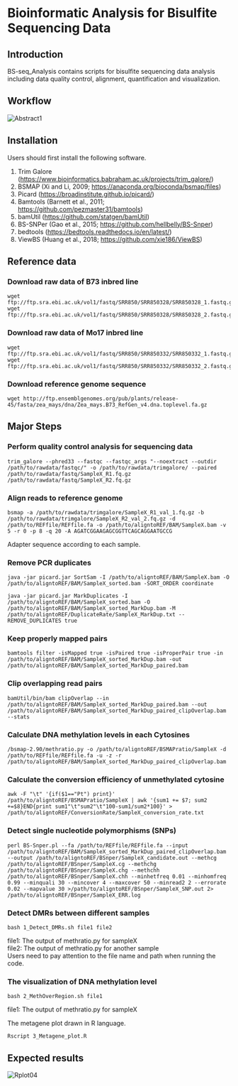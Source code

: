 # Bioinformatic Analysis for Bisulfite Sequencing Data

## Introduction
BS-seq_Analysis contains scripts for bisulfite sequencing data analysis including data quality control, alignment, quantification and visualization.

## Workflow
![Abstract1](https://user-images.githubusercontent.com/108569109/212268254-fbf19d05-ee8a-44e2-93fd-67d609ef3e05.png)

## Installation
Users should first install the following software.

1.	Trim Galore (https://www.bioinformatics.babraham.ac.uk/projects/trim_galore/) 
2.	BSMAP (Xi and Li, 2009; https://anaconda.org/bioconda/bsmap/files)
3.	Picard (https://broadinstitute.github.io/picard/)
4.	Bamtools (Barnett et al., 2011; https://github.com/pezmaster31/bamtools)
5.	bamUtil (https://github.com/statgen/bamUtil)
6.	BS-SNPer (Gao et al., 2015; https://github.com/hellbelly/BS-Snper)
7.	bedtools (https://bedtools.readthedocs.io/en/latest/)
8.	ViewBS (Huang et al., 2018; https://github.com/xie186/ViewBS)

## Reference data
### Download raw data of B73 inbred line
```
wget ftp://ftp.sra.ebi.ac.uk/vol1/fastq/SRR850/SRR850328/SRR850328_1.fastq.gz  
wget ftp://ftp.sra.ebi.ac.uk/vol1/fastq/SRR850/SRR850328/SRR850328_2.fastq.gz
```
### Download raw data of Mo17 inbred line
```
wget ftp://ftp.sra.ebi.ac.uk/vol1/fastq/SRR850/SRR850332/SRR850332_1.fastq.gz
wget ftp://ftp.sra.ebi.ac.uk/vol1/fastq/SRR850/SRR850332/SRR850332_2.fastq.gz
```
### Download reference genome sequence
```
wget http://ftp.ensemblgenomes.org/pub/plants/release-45/fasta/zea_mays/dna/Zea_mays.B73_RefGen_v4.dna.toplevel.fa.gz
```

## Major Steps
### Perform quality control analysis for sequencing data
```
trim_galore --phred33 --fastqc --fastqc_args "--noextract --outdir /path/to/rawdata/fastqc/" -o /path/to/rawdata/trimgalore/ --paired /path/to/rawdata/fastq/SampleX_R1.fq.gz /path/to/rawdata/fastq/SampleX_R2.fq.gz
```

### Align reads to reference genome
```
bsmap -a /path/to/rawdata/trimgalore/SampleX_R1_val_1.fq.gz -b /path/to/rawdata/trimgalore/SampleX_R2_val_2.fq.gz -d /path/to/REFfile/REFfile.fa -o /path/to/aligntoREF/BAM/SampleX.bam -v 5 -r 0 -p 8 -q 20 -A AGATCGGAAGAGCGGTTCAGCAGGAATGCCG
```
Adapter sequence according to each sample.

### Remove PCR duplicates
```
java -jar picard.jar SortSam -I /path/to/aligntoREF/BAM/SampleX.bam -O /path/to/aligntoREF/BAM/SampleX_sorted.bam -SORT_ORDER coordinate

java -jar picard.jar MarkDuplicates -I /path/to/aligntoREF/BAM/SampleX_sorted.bam -O /path/to/aligntoREF/BAM/SampleX_sorted_MarkDup.bam -M /path/to/aligntoREF/DuplicateRate/SampleX_MarkDup.txt --REMOVE_DUPLICATES true
```

### Keep properly mapped pairs
```
bamtools filter -isMapped true -isPaired true -isProperPair true -in /path/to/aligntoREF/BAM/SampleX_sorted_MarkDup.bam -out /path/to/aligntoREF/BAM/SampleX_sorted_MarkDup_paired.bam
```

### Clip overlapping read pairs
```
bamUtil/bin/bam clipOverlap --in /path/to/aligntoREF/BAM/SampleX_sorted_MarkDup_paired.bam --out /path/to/aligntoREF/BAM/SampleX_sorted_MarkDup_paired_clipOverlap.bam --stats
```

### Calculate DNA methylation levels in each Cytosines
```
/bsmap-2.90/methratio.py -o /path/to/aligntoREF/BSMAPratio/SampleX -d /path/to/REFfile/REFfile.fa -u -z -r /path/to/aligntoREF/BAM/SampleX_sorted_MarkDup_paired_clipOverlap.bam
```

### Calculate the conversion efficiency of unmethylated cytosine
```
awk -F "\t" '{if($1=="Pt") print}' /path/to/aligntoREF/BSMAPratio/SampleX | awk '{sum1 += $7; sum2 +=$8}END{print sum1"\t"sum2"\t"100-sum1/sum2*100}' > /path/to/aligntoREF/ConversionRate/SampleX_conversion_rate.txt
```

### Detect single nucleotide polymorphisms (SNPs) 
```
perl BS-Snper.pl --fa /path/to/REFfile/REFfile.fa --input /path/to/aligntoREF/BAM/SampleX_sorted_MarkDup_paired_clipOverlap.bam --output /path/to/aligntoREF/BSnper/SampleX_candidate.out --methcg /path/to/aligntoREF/BSnper/SampleX.cg --methchg /path/to/aligntoREF/BSnper/SampleX.chg --methchh /path/to/aligntoREF/BSnper/SampleX.chh --minhetfreq 0.01 --minhomfreq 0.99 --minquali 30 --mincover 4 --maxcover 50 --minread2 2 --errorate 0.02 --mapvalue 30 >/path/to/aligntoREF/BSnper/SampleX_SNP.out 2> /path/to/aligntoREF/BSnper/SampleX_ERR.log
```

### Detect DMRs between different samples
```
bash 1_Detect_DMRs.sh file1 file2
```
file1: The output of methratio.py for sampleX  
file2: The output of methratio.py for another sample  
Users need to pay attention to the file name and path when running the code.

### The visualization of DNA methylation level
```
bash 2_MethOverRegion.sh file1
```
file1: The output of methratio.py for sampleX

The metagene plot drawn in R language.
```
Rscript 3_Metagene_plot.R
```
## Expected results
![Rplot04](https://user-images.githubusercontent.com/108569109/178265151-8ca83c79-3a01-4f68-bc26-e9bc4266ed4d.png)
